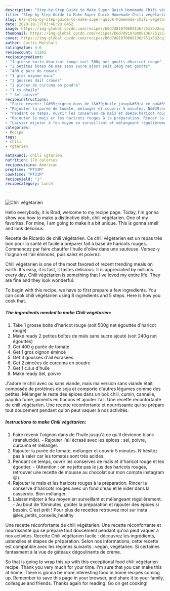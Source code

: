 ```yaml
---
description: "Step-by-Step Guide to Make Super Quick Homemade Chili végétarien"
title: "Step-by-Step Guide to Make Super Quick Homemade Chili végétarien"
slug: 672-step-by-step-guide-to-make-super-quick-homemade-chili-vegetarien
date: 2020-10-17T03:46:20.845Z
image: https://img-global.cpcdn.com/recipes/b6d7d81070808136/751x532cq70/chili-vegetarien-photo-principale-de-la-recette.jpg
thumbnail: https://img-global.cpcdn.com/recipes/b6d7d81070808136/751x532cq70/chili-vegetarien-photo-principale-de-la-recette.jpg
cover: https://img-global.cpcdn.com/recipes/b6d7d81070808136/751x532cq70/chili-vegetarien-photo-principale-de-la-recette.jpg
author: Curtis Marshall
ratingvalue: 4.6
reviewcount: 11265
recipeingredient:
- "1 grosse boite dharicot rouge soit 500g net goutts dharicot rouge"
- "2 petites botes de mas sans sucre ajout soit 240g net goutts"
- "400 g pure de tomate"
- "1 gros oignon minc"
- "3 gousses dail crases"
- "2 pinces de curcuma en poudre"
- "1 cs dhuile"
- " Sel poivre"
recipeinstructions:
- "Faire revenir l&#39;oignon dans de l&#39;huile jusqu&#39;à ce qu&#39;il devienne blanc (translucide). Rajouter l&#39;ail écrasé avec les épices : sel, poivre, curcuma et mélanger."
- "Rajouter la purée de tomate, mélanger et couvrir 5 minutes. N&#39;hésitez pas à saler car les tomates sont très acides."
- "Pendant ce temps, ouvrir les conserves de maïs et d&#39;haricot rouge et les égoutter. (Attention : on ne jette pas le jus des haricots rouges, retrouver une recette de mousse au chocolat sur mon compte instagram 😉)."
- "Rajouter le maïs et les haricots rouges à la préparation. Rincer la conserve d&#39;haricots rouges avec un fond d&#39;eau et le vider dans la casserole. Bien mélanger."
- "Laisser mijoter à feu moyen en surveillant et mélangeant régulièrement. Au bout de 10minutes, goûter la préparation et rajouter des épices si besoin. C&#39;est prêt ! Pour plus de recettes retrouvez moi sur insta @les_petits_conseils_healthy"
categories:
- Recipe
tags:
- chili
- vgtarien

katakunci: chili vgtarien 
nutrition: 179 calories
recipecuisine: American
preptime: "PT33M"
cooktime: "PT31M"
recipeyield: "1"
recipecategory: Lunch

---
```



![Chili végétarien](https://img-global.cpcdn.com/recipes/b6d7d81070808136/751x532cq70/chili-vegetarien-photo-principale-de-la-recette.jpg)

Hello everybody, it is Brad, welcome to my recipe page. Today, I'm gonna show you how to make a distinctive dish, chili végétarien. One of my favorites. For mine, I am going to make it a bit unique. This is gonna smell and look delicious.

Recette de Ricardo de chili végétarien. Ce chili végétarien est un repas très bon pour la santé et facile à préparer fait à base de haricots rouges. Commencez par faire chauffer l&#39;huile d&#39;olive dans une sauteuse. Versez-y l&#39;oignon et l&#39;ail émincés, puis salez et poivrez.

Chili végétarien is one of the most favored of recent trending meals on earth. It's easy, it is fast, it tastes delicious. It is appreciated by millions every day. Chili végétarien is something that I've loved my entire life. They are fine and they look wonderful.


To begin with this recipe, we have to first prepare a few ingredients. You can cook chili végétarien using 8 ingredients and 5 steps. Here is how you cook that.

<!--inarticleads1-->

##### The ingredients needed to make Chili végétarien:

1. Take 1 grosse boite d&#39;haricot rouge (soit 500g net égouttés d&#39;haricot rouge)
1. Make ready 2 petites boîtes de maïs sans sucre ajouté (soit 240g net égouttés)
1. Get 400 g purée de tomate
1. Get 1 gros oignon émincé
1. Get 3 gousses d&#39;ail écrasées
1. Get 2 pincées de curcuma en poudre
1. Get 1 c.à.s d&#39;huile
1. Make ready  Sel, poivre


J&#39;adore le chili avec ou sans viande, mais ma version sans viande était composée de protéines de soja et comporte d&#39;autres légumes comme des petites. Mélanger le reste des épices dans un bol: chili, cumin, cannelle, paprika fumé, piments en flocons et ajouter l&#39;ail. Une recette réconfortante de chili végétarien. Une recette réconfortante et nourrissante qui se prépare tout doucement pendant qu&#39;on peut vaquer à nos activités. 

<!--inarticleads2-->

##### Instructions to make Chili végétarien:

1. Faire revenir l&#39;oignon dans de l&#39;huile jusqu&#39;à ce qu&#39;il devienne blanc (translucide). - Rajouter l&#39;ail écrasé avec les épices : sel, poivre, curcuma et mélanger.
1. Rajouter la purée de tomate, mélanger et couvrir 5 minutes. N&#39;hésitez pas à saler car les tomates sont très acides.
1. Pendant ce temps, ouvrir les conserves de maïs et d&#39;haricot rouge et les égoutter. - (Attention : on ne jette pas le jus des haricots rouges, retrouver une recette de mousse au chocolat sur mon compte instagram 😉).
1. Rajouter le maïs et les haricots rouges à la préparation. Rincer la conserve d&#39;haricots rouges avec un fond d&#39;eau et le vider dans la casserole. Bien mélanger.
1. Laisser mijoter à feu moyen en surveillant et mélangeant régulièrement. - Au bout de 10minutes, goûter la préparation et rajouter des épices si besoin. C&#39;est prêt ! Pour plus de recettes retrouvez moi sur insta @les_petits_conseils_healthy


Une recette réconfortante de chili végétarien. Une recette réconfortante et nourrissante qui se prépare tout doucement pendant qu&#39;on peut vaquer à nos activités. Recette Chili végétarien facile : découvrez les ingrédients, ustensiles et étapes de préparation. Selon nos informations, cette recette est compatible avec les régimes suivants : vegan, végétarien. Si certaines fantasment à la vue de gâteaux dégoulinants de crème. 

So that is going to wrap this up with this exceptional food chili végétarien recipe. Thank you very much for your time. I'm sure that you can make this at home. There is gonna be more interesting food in home recipes coming up. Remember to save this page in your browser, and share it to your family, colleague and friends. Thanks again for reading. Go on get cooking!
